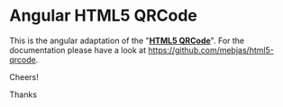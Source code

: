 # Angular HTML5 QRCode

This is the angular adaptation of the "**[HTML5 QRCode](https://github.com/mebjas/html5-qrcode)**". For the documentation please have a look at https://github.com/mebjas/html5-qrcode.

Cheers!

Thanks
